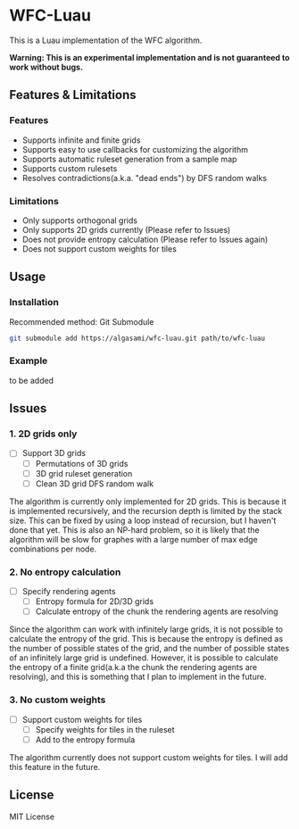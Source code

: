 # WFC-Luau

This is a Luau implementation of the WFC algorithm.

**Warning: This is an experimental implementation and is not guaranteed to work without bugs.**

## Features & Limitations

### Features

- Supports infinite and finite grids
- Supports easy to use callbacks for customizing the algorithm
- Supports automatic ruleset generation from a sample map
- Supports custom rulesets
- Resolves contradictions(a.k.a. "dead ends") by DFS random walks

### Limitations

- Only supports orthogonal grids
- Only supports 2D grids currently (Please refer to Issues)
- Does not provide entropy calculation (Please refer to Issues again)
- Does not support custom weights for tiles

## Usage

### Installation

Recommended method: Git Submodule

```bash
git submodule add https://algasami/wfc-luau.git path/to/wfc-luau
```

### Example

to be added

## Issues

### 1. 2D grids only

- [ ] Support 3D grids
  - [ ] Permutations of 3D grids
  - [ ] 3D grid ruleset generation
  - [ ] Clean 3D grid DFS random walk

The algorithm is currently only implemented for 2D grids. This is because it is implemented recursively, and the recursion depth is limited by the stack size. This can be fixed by using a loop instead of recursion, but I haven't done that yet.
This is also an NP-hard problem, so it is likely that the algorithm will be slow for graphes with a large number of max edge combinations per node.

### 2. No entropy calculation

- [ ] Specify rendering agents
  - [ ] Entropy formula for 2D/3D grids
  - [ ] Calculate entropy of the chunk the rendering agents are resolving

Since the algorithm can work with infinitely large grids, it is not possible to calculate the entropy of the grid. This is because the entropy is defined as the number of possible states of the grid, and the number of possible states of an
infinitely large grid is undefined. However, it is possible to calculate the entropy of a finite grid(a.k.a the chunk the rendering agents are resolving), and this is something that I plan to implement in the future.

### 3. No custom weights

- [ ] Support custom weights for tiles
  - [ ] Specify weights for tiles in the ruleset
  - [ ] Add to the entropy formula

The algorithm currently does not support custom weights for tiles. I will add this feature in the future.

## License

MIT License
